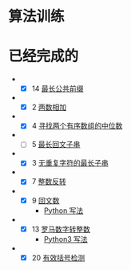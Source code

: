 算法训练
=====
已经完成的
===
  * - [x] 14 [最长公共前缀](src/leetcode/Fourteen.md)
  * - [x] 2 [两数相加](/src/leetcode/QuestionTwo.java)
  * - [x]  4 [寻找两个有序数组的中位数](/src/leetcode/Four.java)
  * - [ ] 5 [最长回文子串](/src/leetcode/Fives.java)
  * - [x] 3 [无重复字符的最长子串](/src/leetcode/Three.java)
  * - [x] 7 [整数反转](/src/leetcode/seven.java)
  * - [x] 9 [回文数](/src/leetcode/Nine.java) 
      * [Python 写法](/src/leetcode/Nine.md)
  * - [x] 13 [罗马数字转整数](/src/leetcode/Thirteen.java)
       * [Python3 写法](src/leetcode/Thirteen.md)
 * - [x] 20 [有效括号检测](src/leetcode/Twenty.java)
